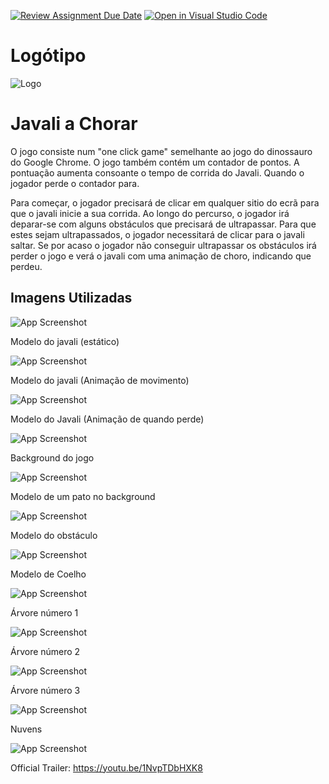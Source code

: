 [![Review Assignment Due Date](https://classroom.github.com/assets/deadline-readme-button-24ddc0f5d75046c5622901739e7c5dd533143b0c8e959d652212380cedb1ea36.svg)](https://classroom.github.com/a/cjPY6057)
[![Open in Visual Studio Code](https://classroom.github.com/assets/open-in-vscode-718a45dd9cf7e7f842a935f5ebbe5719a5e09af4491e668f4dbf3b35d5cca122.svg)](https://classroom.github.com/online_ide?assignment_repo_id=11368892&assignment_repo_type=AssignmentRepo)


# Logótipo

![Logo](https://cdn.discordapp.com/attachments/1117467828732309504/1120874047270563840/logo_final.png)


# Javali a Chorar

O jogo consiste num "one click game" semelhante ao jogo do dinossauro do Google Chrome.
O jogo também contém um contador de pontos. A pontuação aumenta consoante o tempo de corrida do Javali. Quando o jogador perde o contador para.

Para começar, o jogador precisará de clicar em qualquer sitio do ecrã para que o javali inicie a sua corrida.
Ao longo do percurso, o jogador irá deparar-se com alguns obstáculos que precisará de ultrapassar. Para que estes sejam ultrapassados, o jogador necessitará de clicar para o javali saltar.
Se por acaso o jogador não conseguir ultrapassar os obstáculos irá perder o jogo e verá o javali com uma animação de choro, indicando que perdeu.



## Imagens Utilizadas



![App Screenshot](https://cdn.discordapp.com/attachments/430509792377962497/1117572426168020992/Javali_Perna_aberta_direita.gif)



Modelo do javali (estático)



![App Screenshot](https://cdn.discordapp.com/attachments/430509792377962497/1117569642253275226/JavaliGif_Direita.gif)



Modelo do javali (Animação de movimento)



![App Screenshot](https://cdn.discordapp.com/attachments/430509792377962497/1117582171889209505/Javali_chorar_Gif.gif)



Modelo do Javali (Animação de quando perde)



![App Screenshot](https://cdn.discordapp.com/attachments/430509792377962497/1117564556202496030/Background.png)



Background do jogo



![App Screenshot](https://cdn.discordapp.com/attachments/430509792377962497/1117924685053698219/ezgif.com-gif-maker.gif)



Modelo de um pato no background



![App Screenshot](https://cdn.discordapp.com/attachments/712418633564815485/1120870050459561994/Pedra.png)



Modelo do obstáculo



![App Screenshot](https://cdn.discordapp.com/attachments/712418633564815485/1120870243020062720/Coelho.png)



Modelo de Coelho



![App Screenshot](https://media.discordapp.net/attachments/430509792377962497/1117578847391588452/Arvore_boa_FINALMENTE_2_.png?width=676&height=676)


Árvore número 1



![App Screenshot](https://media.discordapp.net/attachments/430509792377962497/1117578847756496966/Arvore_boa_FINALMENTE_3.png?width=676&height=676)



Árvore número 2



![App Screenshot](https://media.discordapp.net/attachments/430509792377962497/1117578848146563202/Arvore_boa_FINALMENTE_.png?width=676&height=676)



Árvore número 3



![App Screenshot](https://cdn.discordapp.com/attachments/376878109330374656/1121052107072610394/nuvens_back.png)



Nuvens



![App Screenshot](https://cdn.discordapp.com/attachments/1117467828732309504/1121107094872019014/caneca_mockup_javali_comp.jpg)



Official Trailer: https://youtu.be/1NvpTDbHXK8
